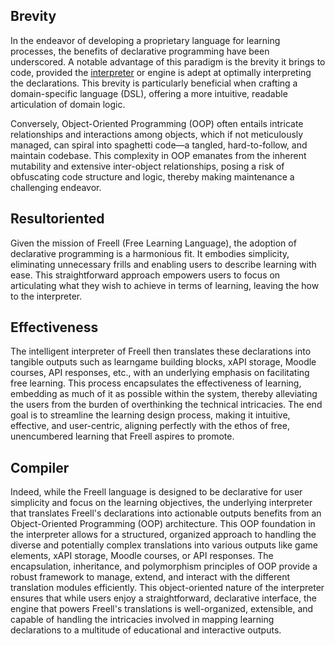 ## Brevity
In the endeavor of developing a proprietary language for learning processes,
the benefits of declarative programming have been underscored.
A notable advantage of this paradigm is the brevity it brings to code, 
provided the [interpreter](https://github.com/HeDude/Freell/wiki/Interpreter) or engine is adept at optimally interpreting the declarations.
This brevity is particularly beneficial when crafting a domain-specific language (DSL),
offering a more intuitive, readable articulation of domain logic.

Conversely, Object-Oriented Programming (OOP) often entails intricate relationships and interactions among objects,
which if not meticulously managed, can spiral into spaghetti code—a tangled, hard-to-follow, and maintain codebase.
This complexity in OOP emanates from the inherent mutability and extensive inter-object relationships, 
posing a risk of obfuscating code structure and logic, 
thereby making maintenance a challenging endeavor.

## Resultoriented
Given the mission of Freell (Free Learning Language),
the adoption of declarative programming is a harmonious fit.
It embodies simplicity, eliminating unnecessary frills
and enabling users to describe learning with ease.
This straightforward approach empowers users
to focus on articulating what they wish to achieve in terms of learning,
leaving the how to the interpreter.

## Effectiveness
The intelligent interpreter of Freell then translates these declarations into tangible outputs
such as learngame building blocks, xAPI storage, Moodle courses, API responses, etc., 
with an underlying emphasis on facilitating free learning.
This process encapsulates the effectiveness of learning,
embedding as much of it as possible within the system,
thereby alleviating the users from the burden of overthinking the technical intricacies.
The end goal is to streamline the learning design process,
making it intuitive, effective, and user-centric,
aligning perfectly with the ethos of free, unencumbered learning that Freell aspires to promote.

## Compiler
Indeed, while the Freell language is designed to be declarative for user simplicity and focus on the learning objectives,
the underlying interpreter that translates Freell's declarations
into actionable outputs benefits from an Object-Oriented Programming (OOP) architecture.
This OOP foundation in the interpreter allows for a structured, organized approach
to handling the diverse and potentially complex translations into various outputs
like game elements, xAPI storage, Moodle courses, or API responses.
The encapsulation, inheritance, and polymorphism principles of OOP provide a robust framework
to manage, extend, and interact with the different translation modules efficiently.
This object-oriented nature of the interpreter ensures that while users enjoy a straightforward, declarative interface,
the engine that powers Freell's translations is well-organized, extensible, and capable of handling the intricacies
involved in mapping learning declarations to a multitude of educational and interactive outputs.
